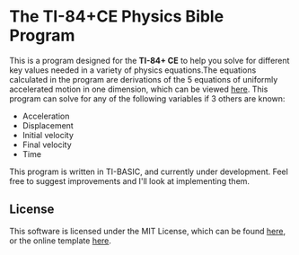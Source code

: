 # The TI-84+CE Physics Bible Program

This is a program designed for the **TI-84+ CE** to help you solve for different key values needed in a variety of physics equations.The equations calculated in the program are derivations of the 5 equations of uniformly accelerated motion in one dimension, which can be viewed [here](https://i.imgur.com/5MSZ8Nv.jpg). This program can solve for any of the following variables if 3 others are known:

- Acceleration
- Displacement
- Initial velocity
- Final velocity
- Time

This program is written in TI-BASIC, and currently under development. Feel free to suggest improvements and I'll look at implementing them.

## License

This software is licensed under the MIT License, which can be found [here](LICENSE), or the online template [here](https://opensource.org/licenses/MIT).